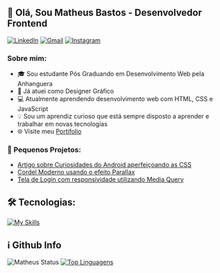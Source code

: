 ## 👋 Olá, Sou Matheus Bastos - Desenvolvedor Frontend

<a href="https://www.linkedin.com/in/matheusvbastos/" target="_blank"><img alt="LinkedIn" src="https://img.shields.io/badge/linkedin-%230077B5.svg?&style=for-the-badge&logo=linkedin&logoColor=white" /></a> <a href="mailto:matheuspvbastos@gmail.com" target="_blank"><img alt="Gmail" src="https://img.shields.io/badge/Gmail-D14836?style=for-the-badge&logo=gmail&logoColor=white"/></a> <a href="https://www.instagram.com/matbastos_" target="_blank"><img alt="Instagram" src="https://img.shields.io/badge/Instagram-E4405F?style=for-the-badge&logo=instagram&logoColor=white" /> </a>

### Sobre mim:

- 🎓 Sou estudante Pós Graduando em Desenvolvimento Web pela Anhanguera
- 🎨 Já atuei como Designer Gráfico
- 💻 Atualmente aprendendo desenvolvimento web com HTML, CSS e JavaScript 
- 💡 Sou um aprendiz curioso que está sempre disposto a aprender e trabalhar em novas tecnologias 
- 🌐 Visite meu [Portifolio](https://matheuspvbastos.github.io/estudos/html-css/projeto-portfolio/)

### 🚀 Pequenos Projetos:

- [Artigo sobre Curiosidades do Android aperfeiçoando as CSS](https://matheuspvbastos.github.io/estudos/html-css/projeto-android/android.html)
- [Cordel Moderno usando o efeito Parallax](https://matheuspvbastos.github.io/estudos/html-css/projeto-cordel/)
- [Tela de Login com responsividade utilizando Media Query](https://matheuspvbastos.github.io/estudos/html-css/projeto-tela-de-login/)

## 🛠 Tecnologias: 

[![My Skills](https://skillicons.dev/icons?i=html,css,js)](https://skillicons.dev)  <!-- Mais icones nesse link: https://github.com/tandpfun/skill-icons/tree/main/icons -->

## ℹ️ Github Info

![Matheus Status](https://github-readme-stats.vercel.app/api?username=matheuspvbastos&show_icons=true)
[![Top Linguagens](https://github-readme-stats.vercel.app/api/top-langs/?username=matheuspvbastos&layout=compact)](https://github.com/matheuspvbastos/github-readme-stats)
